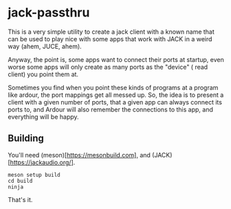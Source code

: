 # jack-passthru

This is a very simple utility to create a jack client with a known name 
that can be used to play nice with some apps that work with JACK in a 
weird way (ahem, JUCE, ahem).

Anyway, the point is, some apps want to connect their ports at startup, 
even worse some apps will only create as many ports as the "device" ( 
read client) you point them at. 

Sometimes you find when you point these kinds of programs at a program 
like ardour, the port mappings get all messed up. So, the idea is to 
present a client with a given number of ports, that a given app can 
always connect its ports to, and Ardour will also remember the connections 
to this app, and everything will be happy.

## Building

You'll need (meson)[https://mesonbuild.com], and (JACK)[https://jackaudio.org/].

```
meson setup build
cd build
ninja
```

That's it.
